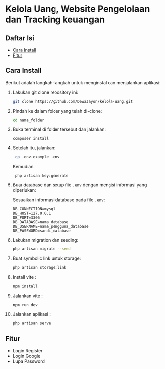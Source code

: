# Kelola Uang, Website Pengelolaan dan Tracking keuangan

## Daftar Isi

-   [Cara Install](#cara-install)
-   [Fitur](#fitur)

## Cara Install

Berikut adalah langkah-langkah untuk menginstal dan menjalankan aplikasi:

1. Lakukan git clone repository ini:

    ```bash
    git clone https://github.com/DewaJayon/kelola-uang.git
    ```

2. Pindah ke dalam folder yang telah di-clone:

    ```bash
    cd nama_folder
    ```

3. Buka terminal di folder tersebut dan jalankan:

    ```bash
    composer install
    ```

4. Setelah itu, jalankan:

    ```bash
     cp .env.example .env
    ```

    Kemudian

    ```bash
     php artisan key:generate
    ```

5. Buat database dan setup file `.env` dengan mengisi informasi yang diperlukan:

    Sesuaikan informasi database pada file `.env`:

    ```env
    DB_CONNECTION=mysql
    DB_HOST=127.0.0.1
    DB_PORT=3306
    DB_DATABASE=nama_database
    DB_USERNAME=nama_pengguna_database
    DB_PASSWORD=sandi_database
    ```

6. Lakukan migration dan seeding:

    ```bash
    php artisan migrate --seed
    ```

7. Buat symbolic link untuk storage:

    ```bash
    php artisan storage:link
    ```

8. Install vite :

    ```bash
    npm install
    ```

9. Jalankan vite :

    ```bash
    npm run dev
    ```

10. Jalankan aplikasi :

    ```bash
    php artisan serve
    ```

## Fitur

-   Login Register
-   Login Google
-   Lupa Password
